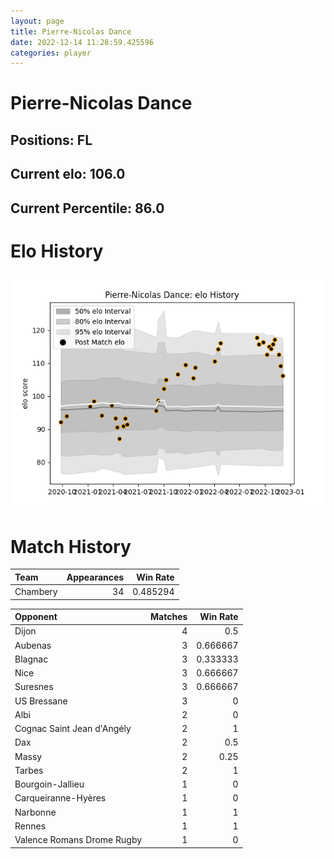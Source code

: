 ```yaml
---  
layout: page  
title: Pierre-Nicolas Dance  
date: 2022-12-14 11:28:59.425596  
categories: player  
---
```

# Pierre-Nicolas Dance

## Positions: FL

## Current elo: 106.0

## Current Percentile: 86.0

# Elo History


![elo history](history_Pierre-NicolasDance.png)
# Match History


| Team     |   Appearances |   Win Rate |
|:---------|--------------:|-----------:|
| Chambery |            34 |   0.485294 |

| Opponent                   |   Matches |   Win Rate |
|:---------------------------|----------:|-----------:|
| Dijon                      |         4 |   0.5      |
| Aubenas                    |         3 |   0.666667 |
| Blagnac                    |         3 |   0.333333 |
| Nice                       |         3 |   0.666667 |
| Suresnes                   |         3 |   0.666667 |
| US Bressane                |         3 |   0        |
| Albi                       |         2 |   0        |
| Cognac Saint Jean d'Angély |         2 |   1        |
| Dax                        |         2 |   0.5      |
| Massy                      |         2 |   0.25     |
| Tarbes                     |         2 |   1        |
| Bourgoin-Jallieu           |         1 |   0        |
| Carqueiranne-Hyères        |         1 |   0        |
| Narbonne                   |         1 |   1        |
| Rennes                     |         1 |   1        |
| Valence Romans Drome Rugby |         1 |   0        |